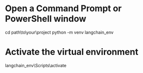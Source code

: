 # Open a Command Prompt or PowerShell window
cd path\to\your\project
python -m venv langchain_env
# Activate the virtual environment
langchain_env\Scripts\activate
